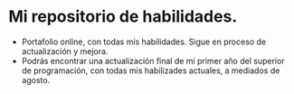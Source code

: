 # Mi repositorio de habilidades.
- Portafolio online, con todas mis habilidades. Sigue en proceso de actualización y mejora.
- Podrás encontrar una actualización final de mi primer año del superior de programación, con todas mis habilizades actuales, a mediados de agosto.
